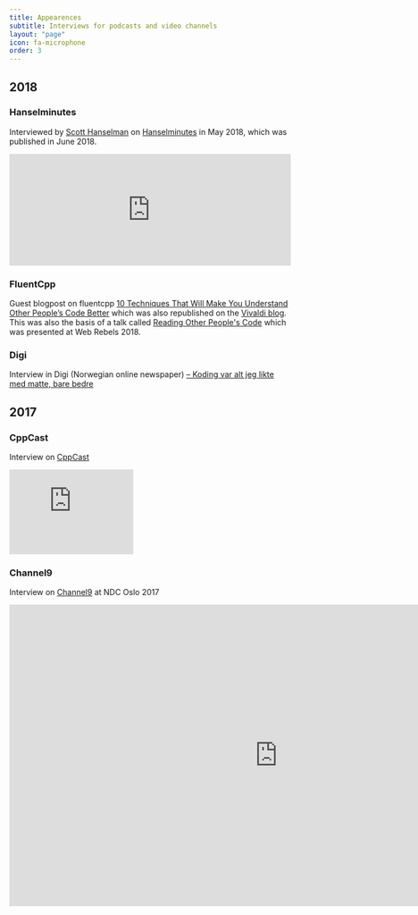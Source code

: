 ```yaml
---
title: Appearences
subtitle: Interviews for podcasts and video channels
layout: "page"
icon: fa-microphone
order: 3
---
```


## 2018

### Hanselminutes
Interviewed by [Scott Hanselman](https://twitter.com/shanselman) on [Hanselminutes](https://hanselminutes.com/638/c-and-browser-monoculture-with-vivaldis-patricia-aas) in May 2018, which was published in June 2018.
<iframe src='https://embed.simplecast.com/754c4dd1' width='100%' frameborder='0' height='200px' scrolling='no' seamless></iframe>

### FluentCpp
Guest blogpost on fluentcpp [10 Techniques That Will Make You Understand Other People’s Code Better](https://www.fluentcpp.com/2018/06/05/10-techniques-that-will-make-you-understand-other-peoples-code-better/) which was also republished on the [Vivaldi blog](https://vivaldi.com/blog/10-techniques-that-will-make-you-understand-other-peoples-code-better/). This was also the basis of a talk called [Reading Other People's Code](/2018/06/04/reading_other_peoples_code.html) which was presented at Web Rebels 2018.

### Digi
Interview in Digi (Norwegian online newspaper) [– Koding var alt jeg likte med matte, bare bedre](https://www.digi.no/artikler/koding-var-alt-jeg-likte-med-matte-bare-bedre/415558?key=nNywxlU6)

## 2017

### CppCast
Interview on [CppCast](http://cppcast.com/2017/09/patricia-aas/)
<iframe style="border: solid 1px #dedede;"  src="https://app.stitcher.com/splayer/f/61449/51640971" width="220" height="150" frameborder="0" scrolling="no"></iframe>

### Channel9
Interview on [Channel9](https://channel9.msdn.com/Events/NDC/NDC-Oslo-2017/C9L15) at NDC Oslo 2017
<iframe src="https://channel9.msdn.com/Events/NDC/NDC-Oslo-2017/C9L15/player" width="960" height="540" allowFullScreen frameBorder="0"></iframe>
